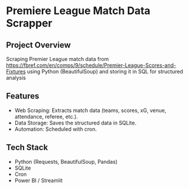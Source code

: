 # Premiere League Match Data Scrapper

## Project Overview
Scraping Premier League match data from https://fbref.com/en/comps/9/schedule/Premier-League-Scores-and-Fixtures using Python (BeautifulSoup) and storing it in SQL for structured analysis

## Features
- Web Scraping: Extracts match data (teams, scores, xG, venue, attendance, referee, etc.).
- Data Storage: Saves the structured data in SQLite.
- Automation: Scheduled with cron.

## Tech Stack
- Python (Requests, BeautifulSoup, Pandas)
- SQLite
- Cron
- Power BI / Streamlit
